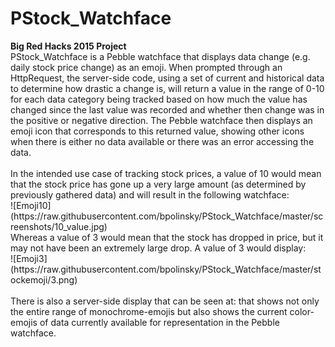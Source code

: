 <h1>PStock_Watchface</h1>
<strong>Big Red Hacks 2015 Project</strong>
<br/>
PStock_Watchface is a Pebble watchface that displays data change (e.g. daily stock price change) as an emoji. When prompted through an HttpRequest, the server-side code, using a set of current and historical data to determine how drastic a change is, will return a value in the range of 0-10 for each data category being tracked based on how much the value has changed since the last value was recorded and whether then change was in the positive or negative direction. The Pebble watchface then displays an emoji icon that corresponds to this returned value, showing other icons when there is either no data available or there was an error accessing the data.<br/>
<br/>
In the intended use case of tracking stock prices, a value of 10 would mean that the stock price has gone up a very large amount (as determined by previously gathered data) and will result in the following watchface:</br>
![Emoji10](https://raw.githubusercontent.com/bpolinsky/PStock_Watchface/master/screenshots/10_value.jpg)
<br/>
Whereas a value of 3 would mean that the stock has dropped in price, but it may not have been an extremely large drop. A value of 3 would display:<br/>
![Emoji3](https://raw.githubusercontent.com/bpolinsky/PStock_Watchface/master/stockemoji/3.png)<br/>
</br>
There is also a server-side display that can be seen at: <http://spring.rutgers.edu:8080/pstockwatchface/> that shows not only the entire range of monochrome-emojis but also shows the current color-emojis of data currently available for representation in the Pebble watchface.